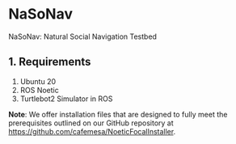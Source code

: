 # NaSoNav
NaSoNav: Natural Social Navigation Testbed

## 1. Requirements

1. Ubuntu 20
2. ROS Noetic
3. Turtlebot2 Simulator in ROS

**Note**: We offer installation files that are designed to fully meet the prerequisites outlined on our GitHub repository at https://github.com/cafemesa/NoeticFocalInstaller.



